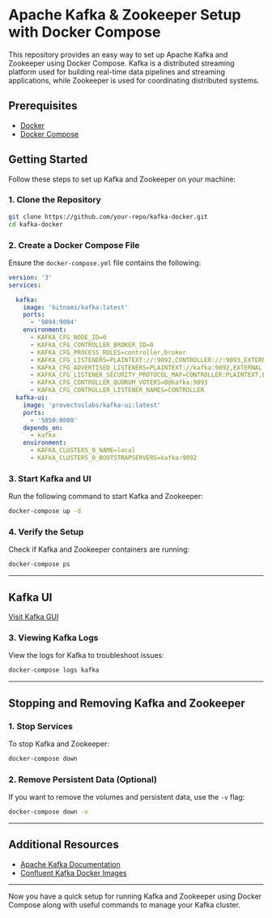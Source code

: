 
# Apache Kafka & Zookeeper Setup with Docker Compose

This repository provides an easy way to set up Apache Kafka and Zookeeper using Docker Compose. Kafka is a distributed streaming platform used for building real-time data pipelines and streaming applications, while Zookeeper is used for coordinating distributed systems.

## Prerequisites

- [Docker](https://docs.docker.com/get-docker/)
- [Docker Compose](https://docs.docker.com/compose/install/)

## Getting Started

Follow these steps to set up Kafka and Zookeeper on your machine:

### 1. Clone the Repository

```bash
git clone https://github.com/your-repo/kafka-docker.git
cd kafka-docker
```

### 2. Create a Docker Compose File

Ensure the `docker-compose.yml` file contains the following:

```yaml
version: '3'
services:

  kafka:
    image: 'bitnami/kafka:latest'
    ports:
      - '9094:9094'
    environment:
      - KAFKA_CFG_NODE_ID=0
      - KAFKA_CFG_CONTROLLER_BROKER_ID=0
      - KAFKA_CFG_PROCESS_ROLES=controller,broker
      - KAFKA_CFG_LISTENERS=PLAINTEXT://:9092,CONTROLLER://:9093,EXTERNAL://:9094
      - KAFKA_CFG_ADVERTISED_LISTENERS=PLAINTEXT://kafka:9092,EXTERNAL://localhost:9094
      - KAFKA_CFG_LISTENER_SECURITY_PROTOCOL_MAP=CONTROLLER:PLAINTEXT,EXTERNAL:PLAINTEXT,PLAINTEXT:PLAINTEXT
      - KAFKA_CFG_CONTROLLER_QUORUM_VOTERS=0@kafka:9093
      - KAFKA_CFG_CONTROLLER_LISTENER_NAMES=CONTROLLER
  kafka-ui:
    image: 'provectuslabs/kafka-ui:latest'
    ports:
      - '5050:8080'
    depends_on:
      - kafka
    environment:
      - KAFKA_CLUSTERS_0_NAME=local
      - KAFKA_CLUSTERS_0_BOOTSTRAPSERVERS=kafka:9092
```

### 3. Start Kafka and UI

Run the following command to start Kafka and Zookeeper:

```bash
docker-compose up -d
```

### 4. Verify the Setup

Check if Kafka and Zookeeper containers are running:

```bash
docker-compose ps
```

---

## Kafka UI

[Visit Kafka GUI](https://localhost:5050)


### 3. **Viewing Kafka Logs**

View the logs for Kafka to troubleshoot issues:

```bash
docker-compose logs kafka
```

---

## Stopping and Removing Kafka and Zookeeper

### 1. **Stop Services**

To stop Kafka and Zookeeper:

```bash
docker-compose down
```

### 2. **Remove Persistent Data (Optional)**

If you want to remove the volumes and persistent data, use the `-v` flag:

```bash
docker-compose down -v
```

---

## Additional Resources

- [Apache Kafka Documentation](https://kafka.apache.org/documentation/)
- [Confluent Kafka Docker Images](https://hub.docker.com/r/confluentinc/cp-kafka/)

---

Now you have a quick setup for running Kafka and Zookeeper using Docker Compose along with useful commands to manage your Kafka cluster.
